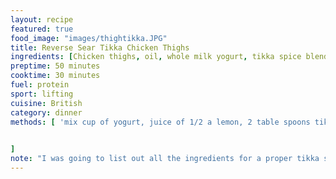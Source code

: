 ```yaml
---
layout: recipe
featured: true
food_image: "images/thightikka.JPG" 
title: Reverse Sear Tikka Chicken Thighs 
ingredients: [Chicken thighs, oil, whole milk yogurt, tikka spice blend, tomatoes, salt,lemon]
preptime: 50 minutes
cooktime: 30 minutes
fuel: protein
sport: lifting
cuisine: British
category: dinner
methods: [ 'mix cup of yogurt, juice of 1/2 a lemon, 2 table spoons tikka blend, salt, and olive oil ', rub marinade on chicken and let rest for at least 30 minutes, preheat oven to 350º F,'Get castiron pan or oven safe carbonsteel pan ragging hot', sear chicken (skin side up first) 2 minutes on each side, take pan off heat add halved tomatoes and 1/4 cup water, bake for 25 minutes
   

]
note: "I was going to list out all the ingredients for a proper tikka spice blend but realized its economical in writing and purchasing to simply buy a blend"
---
```

